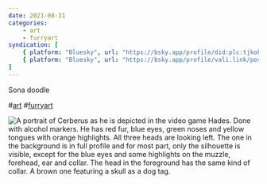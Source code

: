 ```yaml
---
date: 2021-08-31
categories:
    - art
    - furryart
syndication: [
    { platform: "Bluesky", url: "https://bsky.app/profile/did:plc:tjkokzqdnfzzlaxdjjzzzi5b/post/3k5dsuxbpcj2r", hidden: true },
    { platform: "Bluesky", url: "https://bsky.app/profile/vali.link/post/3k5dsuxbpcj2r" }
]
---
```

Sona doodle

#<a href="/categories/art" class="p-category">art</a> #<a href="/categories/furryart" class="p-category">furryart</a>

![A portrait of Cerberus as he is depicted in the video game Hades. Done with alcohol markers. He has red fur, blue eyes, green noses and yellow tongues with orange highlights. All three heads are looking left. The one in the background is in full profile and for most part, only the silhouette is visible, except for the blue eyes and some highlights on the muzzle, forehead, ear and collar. The head in the foreground has the same kind of collar. A brown one featuring a skull as a dog tag.](/posts/2021-08-31_0000/leggy.jpg)
